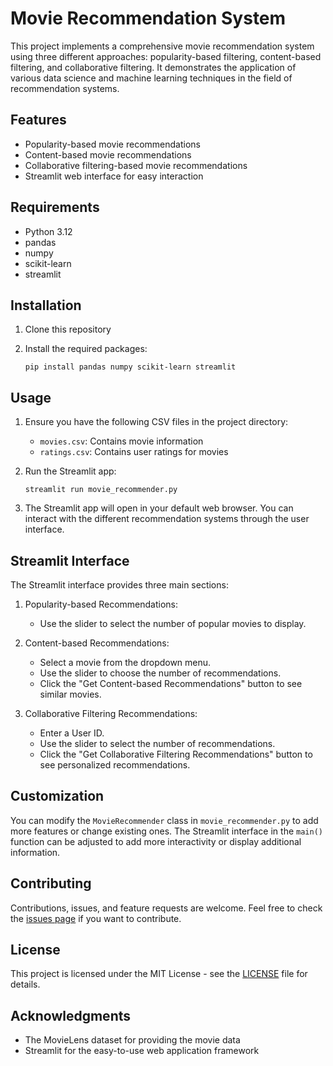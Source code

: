 # Movie Recommendation System

This project implements a comprehensive movie recommendation system using three different approaches: popularity-based filtering, content-based filtering, and collaborative filtering. It demonstrates the application of various data science and machine learning techniques in the field of recommendation systems.

## Features

- Popularity-based movie recommendations
- Content-based movie recommendations
- Collaborative filtering-based movie recommendations
- Streamlit web interface for easy interaction

## Requirements

- Python 3.12
- pandas
- numpy
- scikit-learn
- streamlit

## Installation

1. Clone this repository

2. Install the required packages:
   ```
   pip install pandas numpy scikit-learn streamlit
   ```

## Usage

1. Ensure you have the following CSV files in the project directory:
   - `movies.csv`: Contains movie information
   - `ratings.csv`: Contains user ratings for movies

2. Run the Streamlit app:
   ```
   streamlit run movie_recommender.py
   ```

3. The Streamlit app will open in your default web browser. You can interact with the different recommendation systems through the user interface.

## Streamlit Interface

The Streamlit interface provides three main sections:

1. Popularity-based Recommendations:
   - Use the slider to select the number of popular movies to display.

2. Content-based Recommendations:
   - Select a movie from the dropdown menu.
   - Use the slider to choose the number of recommendations.
   - Click the "Get Content-based Recommendations" button to see similar movies.

3. Collaborative Filtering Recommendations:
   - Enter a User ID.
   - Use the slider to select the number of recommendations.
   - Click the "Get Collaborative Filtering Recommendations" button to see personalized recommendations.

## Customization

You can modify the `MovieRecommender` class in `movie_recommender.py` to add more features or change existing ones. The Streamlit interface in the `main()` function can be adjusted to add more interactivity or display additional information.

## Contributing

Contributions, issues, and feature requests are welcome. Feel free to check the [issues page](https://github.com/yourusername/movie-recommendation-system/issues) if you want to contribute.

## License

This project is licensed under the MIT License - see the [LICENSE](LICENSE) file for details.

## Acknowledgments

- The MovieLens dataset for providing the movie data
- Streamlit for the easy-to-use web application framework